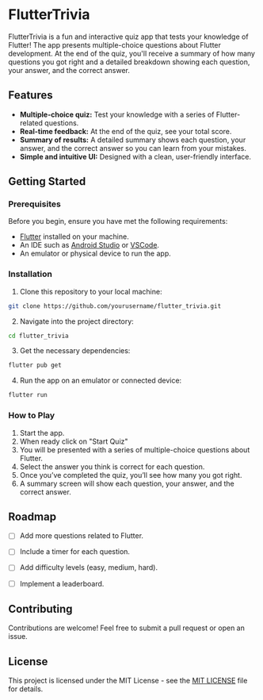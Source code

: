 # FlutterTrivia

FlutterTrivia is a fun and interactive quiz app that tests your knowledge of Flutter! The app presents multiple-choice questions about Flutter development. At the end of the quiz, you'll receive a summary of how many questions you got right and a detailed breakdown showing each question, your answer, and the correct answer.



## Features
- **Multiple-choice quiz:** Test your knowledge with a series of Flutter-related questions.
- **Real-time feedback:** At the end of the quiz, see your total score.
- **Summary of results:** A detailed summary shows each question, your answer, and the correct answer so you can learn from your mistakes.
- **Simple and intuitive UI:** Designed with a clean, user-friendly interface.


  
## Getting Started
### Prerequisites
Before you begin, ensure you have met the following requirements:
- [Flutter](https://flutter.dev/docs/get-started/install) installed on your machine.
- An IDE such as [Android Studio](https://developer.android.com/studio) or [VSCode](https://code.visualstudio.com/).
- An emulator or physical device to run the app.



### Installation
1. Clone this repository to your local machine:
```bash
git clone https://github.com/yourusername/flutter_trivia.git
```
2. Navigate into the project directory:
```bash
cd flutter_trivia
```
3. Get the necessary dependencies:
```bash
flutter pub get
```
4. Run the app on an emulator or connected device:
```bash
flutter run
```



### How to Play
1. Start the app.
2. When ready click on "Start Quiz"
3. You will be presented with a series of multiple-choice questions about Flutter.
4. Select the answer you think is correct for each question.
5. Once you’ve completed the quiz, you’ll see how many you got right.
6. A summary screen will show each question, your answer, and the correct answer.



## Roadmap
- [ ] Add more questions related to Flutter.
- [ ] Include a timer for each question.
- [ ] Add difficulty levels (easy, medium, hard).
- [ ] Implement a leaderboard.



## Contributing
Contributions are welcome! Feel free to submit a pull request or open an issue.



## License
This project is licensed under the MIT License - see the [MIT LICENSE](LICENSE) file for details.

